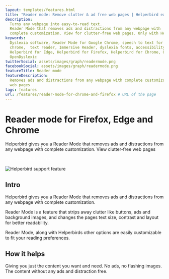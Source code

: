 ```yaml
---
layout: templates/features.html
title: "Reader mode: Remove clutter & ad free web pages | Helperbird extension for Chrome, Firefox & Edge"
description:
  Turns any webpage into easy-to-read text. 
  Reader Mode that removes ads and distractions from any webpage with
  complete customization. View for clutter-free web pages. Only with Helperbird for Google Chrome, Firefox & Edge extension.
keywords:
  Dyslexia software, Reader Mode for Google Chrome, speech to text for chrome, Text to speech for
  chrome,  text reader, Immersive Reader, dyslexia fonts, accessibility software, dyslexia software,
  Helperbird for Edge, Helperbird for Firefox, Helperbird for Chrome, Opendyslexic for Chrome,
  OpenDyslexic
twitterSocial: assets/images/graph/readermode.png
facebookSocial: assets/images/graph/readermode.png
featureTitle: Reader mode
featureDescription:
  Removes ads and distractions from any webpage with complete customization. View for clutter-free
  web pages
tags: features
url: /features/reader-mode-for-chrome-and-firefox # URL of the page
---
```


# Reader mode for Firefox, Edge and Chrome

Helperbird gives you a Reader Mode that removes ads and distractions from any webpage with complete
customization. View clutter-free web pages

<a 
  class="px-8 py-3 border  text-base font-medium rounded-md text-white bg-indigo-600 hover:bg-indigo-700 " style="color: white;" 
  href="/pricing"> Try Helperbird for Free </a>

![Helperbird support feature](https://www.helperbird.com/assets/images/new/overlay/overlay.png)

## Intro

Helperbird gives you a Reader Mode that removes ads and distractions from any webpage with complete
customization.

Reader Mode is a feature that strips away clutter like buttons, ads and background images, and
changes the pages text size, contrast and layout for better readability.

Reader Mode, along with Helperbirds other options are easily customizable to fit your reading
preferences.

## How it helps

Giving you just the content you want and need. No ads, no flashing images. The content without any
ads and distraction free.
